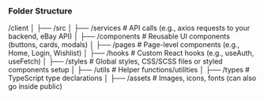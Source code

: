 ### Folder Structure

/client
│
├── /src
│ ├── /services # API calls (e.g., axios requests to your backend, eBay API)
│ ├── /components # Reusable UI components (buttons, cards, modals)
│ ├── /pages # Page-level components (e.g., Home, Login, Wishlist)
│ ├── /hooks # Custom React hooks (e.g., useAuth, useFetch)
│ ├── /styles # Global styles, CSS/SCSS files or styled components setup
│ ├── /utils # Helper functions/utilities
│ ├── /types # TypeScript type declarations
│ ├── /assets # Images, icons, fonts (can also go inside public)
